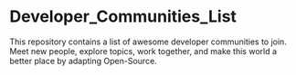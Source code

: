 # Developer_Communities_List
This repository contains a list of awesome developer communities to join. Meet new people, explore topics, work together, and make this world a better place by adapting Open-Source.
